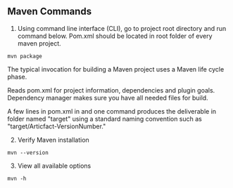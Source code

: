 ## Maven Commands

1. Using command line interface (CLI), go to project root directory and run command below. Pom.xml should be located in root folder of every maven project.

```
mvn package
```

The typical invocation for building a Maven project uses a Maven life cycle phase.

Reads pom.xml for project information, dependencies and plugin goals. Dependency manager makes sure you have all needed files for build.

A few lines in pom.xml in and one command produces the deliverable in folder named "target" using a standard naming convention such as  "target/Articfact-VersionNumber."

2. Verify Maven installation

```
mvn --version
```
3. View all available options 

```
mvn -h
```
